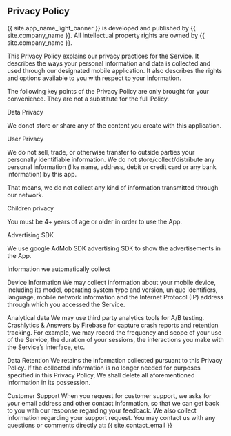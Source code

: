 ## Privacy Policy<br>
 {{ site.app_name_light_banner }} is developed and published by {{ site.company_name }}. All intellectual property rights are owned by {{ site.company_name }}.
 
This Privacy Policy explains our privacy practices for the Service. It describes the ways your personal information and data is collected and used through our designated mobile application. It also describes the rights and options available to you with respect to your information.
 
The following key points of the Privacy Policy are only brought for your convenience. They are not a substitute for the full Policy.
 
Data Privacy
 
We donot store or share any of the content you create with this application.
 
User Privacy
 
We do not sell, trade, or otherwise transfer to outside parties your personally identifiable information. We do not store/collect/distribute any personal information (like name, address, debit or credit card or any bank information) by this app.
 
That means, we do not collect any kind of information transmitted through our network.
 
Children privacy
 
You must be 4+ years of age or older in order to use the App.
 
Advertising SDK
 
We use google AdMob SDK advertising SDK to show the advertisements in the App.
 
Information we automatically collect
 
Device Information
We may collect information about your mobile device, including its model, operating system type and version, unique identifiers, language, mobile network information and the Internet Protocol (IP) address through which you accessed the Service.
 
Analytical data
We may use third party analytics tools for A/B testing. Crashlytics & Answers by Firebase for capture crash reports and retention tracking. For example, we may record the frequency and scope of your use of the Service, the duration of your sessions, the interactions you make with the Serviceʼs interface, etc.
 
Data Retention
We retains the information collected pursuant to this Privacy Policy. If the collected information is no longer needed for purposes specified in this Privacy Policy, We shall delete all aforementioned information in its possession.
 
Customer Support
When you request for customer support, we asks for your email address and other contact information, so that we can get back to you with our response regarding your feedback. We also collect information regarding your support request. You may contact us with any questions or comments directly at:  {{ site.contact_email }}
